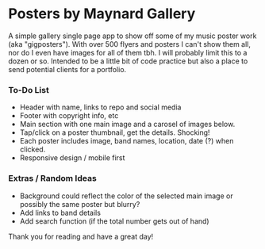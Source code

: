 # Posters by Maynard Gallery

A simple gallery single page app to show off some of my music poster work (aka "gigposters"). With over 500 flyers and posters I can't show them all, nor do I even have images for all of them tbh. I will probably limit this to a dozen or so. Intended to be a little bit of code practice but also a place to send potential clients for a portfolio.

### To-Do List

- Header with name, links to repo and social media
- Footer with copyright info, etc
- Main section with one main image and a carosel of images below.
- Tap/click on a poster thumbnail, get the details. Shocking!
- Each poster includes image, band names, location, date (?) when clicked.
- Responsive design / mobile first

### Extras / Random Ideas

- Background could reflect the color of the selected main image or possibly the same poster but blurry?
- Add links to band details
- Add search function (if the total number gets out of hand)

Thank you for reading and have a great day!
